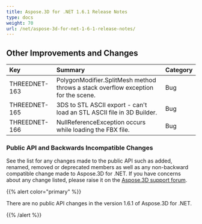 ```yaml
---
title: Aspose.3D for .NET 1.6.1 Release Notes
type: docs
weight: 70
url: /net/aspose-3d-for-net-1-6-1-release-notes/
---
```


## **Other Improvements and Changes**

|**Key** |**Summary** |**Category** |
| :- | :- | :- |
|THREEDNET-163 |PolygonModifier.SplitMesh method throws a stack overflow exception for the scene. |Bug |
|THREEDNET-165 |3DS to STL ASCII export - can't load an STL ASCII file in 3D Builder. |Bug |
|THREEDNET-166 |NullReferenceException occurs while loading the FBX file. |Bug |
### **Public API and Backwards Incompatible Changes**
See the list for any changes made to the public API such as added, renamed, removed or deprecated members as well as any non-backward compatible change made to Aspose.3D for .NET. If you have concerns about any change listed, please raise it on the [Aspose.3D support forum](http://www.aspose.com/community/forums/aspose.3d-product-family/535/showforum.aspx).

{{% alert color="primary" %}} 

There are no public API changes in the version 1.6.1 of Aspose.3D for .NET.

{{% /alert %}}
